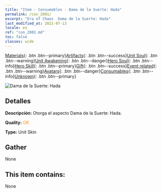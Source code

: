 ```yaml
---
title: "Item - Consumables - Dama de la Suerte: Hada"
permalink: /con_2001/
excerpt: "Era of Chaos  Dama de la Suerte: Hada"
last_modified_at: 2021-07-13
locale: es
ref: "con_2001.md"
toc: false
classes: wide
---
```

 [Materials](/ItemsES/){: .btn .btn--primary}[Artifacts](/ItemsES/Artifacts/){: .btn .btn--success}[Unit Soul](/ItemsES/UnitSoul/){: .btn .btn--warning}[Unit Awakening](/ItemsES/UnitAwakening/){: .btn .btn--danger}[Hero Soul](/ItemsES/HeroSoul/){: .btn .btn--info}[Hero Skill](/ItemsES/HeroSkill/){: .btn .btn--primary}[Gift](/ItemsES/Gift/){: .btn .btn--success}[Event related](/ItemsES/Events/){: .btn .btn--warning}[Avatars](/ItemsES/Avatars/){: .btn .btn--danger}[Consumables](/ItemsES/Consumables/){: .btn .btn--info}[Unknown](/ItemsES/Unknown/){: .btn .btn--primary}

 ![Dama de la Suerte: Hada](/images/u/ti_mofaxianlingpifu2.jpg)

## Detalles
 **Descripción:** Otorga el aspecto Dama de la Suerte: Hada.

 **Quality:** <span style="color: #FF8C00">OK</span>

 **Type:** Unit Skin

## Gather

  None

## This item contains:

  None

